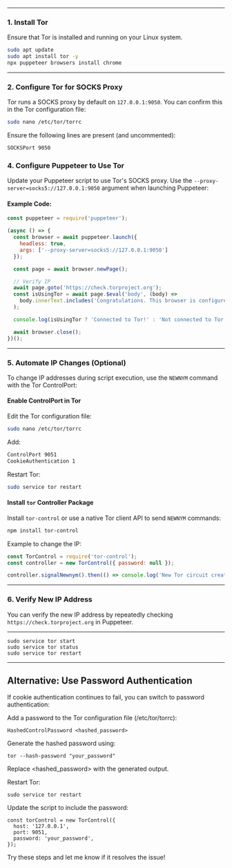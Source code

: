 
---

### **1. Install Tor**
Ensure that Tor is installed and running on your Linux system.

```bash
sudo apt update
sudo apt install tor -y
npx puppeteer browsers install chrome
```

---

### **2. Configure Tor for SOCKS Proxy**
Tor runs a SOCKS proxy by default on `127.0.0.1:9050`. You can confirm this in the Tor configuration file:

```bash
sudo nano /etc/tor/torrc
```

Ensure the following lines are present (and uncommented):
```bash
SOCKSPort 9050
```

### **4. Configure Puppeteer to Use Tor**
Update your Puppeteer script to use Tor's SOCKS proxy. Use the `--proxy-server=socks5://127.0.0.1:9050` argument when launching Puppeteer:

#### Example Code:
```javascript
const puppeteer = require('puppeteer');

(async () => {
  const browser = await puppeteer.launch({
    headless: true,
    args: ['--proxy-server=socks5://127.0.0.1:9050']
  });

  const page = await browser.newPage();

  // Verify IP
  await page.goto('https://check.torproject.org');
  const isUsingTor = await page.$eval('body', (body) =>
    body.innerText.includes('Congratulations. This browser is configured to use Tor')
  );

  console.log(isUsingTor ? 'Connected to Tor!' : 'Not connected to Tor.');

  await browser.close();
})();
```

---

### **5. Automate IP Changes (Optional)**
To change IP addresses during script execution, use the `NEWNYM` command with the Tor ControlPort:

#### Enable ControlPort in Tor
Edit the Tor configuration file:
```bash
sudo nano /etc/tor/torrc
```

Add:
```bash
ControlPort 9051
CookieAuthentication 1
```

Restart Tor:
```bash
sudo service tor restart
```

#### Install `tor` Controller Package
Install `tor-control` or use a native Tor client API to send `NEWNYM` commands:
```bash
npm install tor-control
```

Example to change the IP:
```javascript
const TorControl = require('tor-control');
const controller = new TorControl({ password: null });

controller.signalNewnym().then(() => console.log('New Tor circuit created.'));
```

---

### **6. Verify New IP Address**
You can verify the new IP address by repeatedly checking `https://check.torproject.org` in Puppeteer.


---
```
sudo service tor start
sudo service tor status
sudo service tor restart
```
---

## Alternative: Use Password Authentication
If cookie authentication continues to fail, you can switch to password authentication:

Add a password to the Tor configuration file (/etc/tor/torrc):

```
HashedControlPassword <hashed_password>
```

Generate the hashed password using:
```
tor --hash-password "your_password"
```
Replace <hashed_password> with the generated output.

Restart Tor:
```
sudo service tor restart
```

Update the script to include the password:
```
const torControl = new TorControl({
  host: '127.0.0.1',
  port: 9051,
  password: 'your_password',
});
```

Try these steps and let me know if it resolves the issue!
